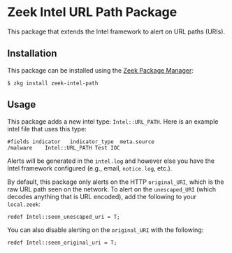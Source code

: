# Zeek Intel URL Path Package
This package that extends the Intel framework to alert on URL paths (URIs).

## Installation

This package can be installed using the [Zeek Package Manager](https://packages.zeek.org/):

```
$ zkg install zeek-intel-path
```

## Usage

This package adds a new intel type: `Intel::URL_PATH`. Here is an example intel file that uses this type:

```
#fields	indicator	indicator_type	meta.source
/malware	Intel::URL_PATH	Test IOC
```

Alerts will be generated in the `intel.log` and however else you have the Intel framework configured (e.g., email, `notice.log`, etc.).

By default, this package only alerts on the HTTP `original_URI`, which is the raw URL path seen on the network. To alert on the `unescaped_URI` (which decodes anything that is URL encoded), add the following to your `local.zeek`:

```zeek
redef Intel::seen_unescaped_uri = T;
```

You can also disable alerting on the `original_URI` with the following:

```zeek
redef Intel::seen_original_uri = T;
```
